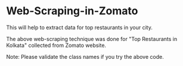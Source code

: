 # Web-Scraping-in-Zomato

This will help to extract data for top restaurants in your city.

The above web-scraping technique was done for "Top Restaurants in Kolkata" collected from Zomato website.

Note: Please validate the class names if you try the above code.
